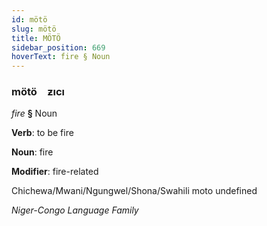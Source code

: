 ```yaml
---
id: mötö
slug: mötö
title: MÖTÖ
sidebar_position: 669
hoverText: fire § Noun
---
```


### mötö&emsp;<span kind="abugida">ƶıcı</span>

*fire* **§** Noun

**Verb**: to be fire

**Noun**: fire

**Modifier**: fire-related

Chichewa/Mwani/Ngungwel/Shona/Swahili moto undefined

*Niger-Congo Language Family*